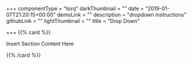 +++
componentType = "torq"
darkThumbnail = ""
date = "2019-01-07T21:20:15+00:00"
demoLink = ""
description = "dropdown instructions"
githubLink = ""
lightThumbnail = ""
title = "Drop Down"

+++
{{% card %}}

Insert Section Content Here

{{% /card %}}
